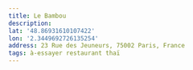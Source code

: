 ```yaml
---
title: Le Bambou
description: 
lat: '48.86931610107422'
lon: '2.3449692726135254'
address: 23 Rue des Jeuneurs, 75002 Paris, France
tags: à-essayer restaurant thaï
---
```

